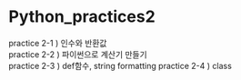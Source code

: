# Python_practices2

practice 2-1 ) 인수와 반환값 <br>
practice 2-2 ) 파이썬으로 계산기 만들기 <br>
practice 2-3 ) def함수, string formatting
practice 2-4 ) class
